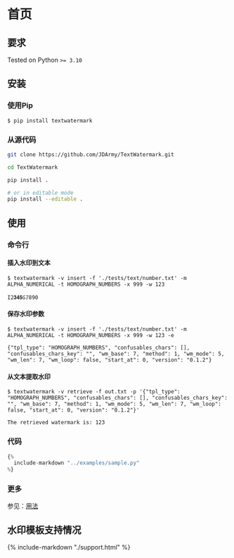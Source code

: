 # 首页

## 要求

Tested on Python `>= 3.10`

## 安装

### 使用Pip

`$ pip install textwatermark`

### 从源代码

```bash
git clone https://github.com/JDArmy/TextWatermark.git

cd TextWatermark

pip install .

# or in editable mode
pip install --editable .
```

## 使用

### 命令行

#### 插入水印到文本

```console
$ textwatermark -v insert -f './tests/text/number.txt' -m ALPHA_NUMERICAL -t HOMOGRAPH_NUMBERS -x 999 -w 123

Ӏ2𝟑𝟒𝟓Ⳓ𝟟890
```

#### 保存水印参数

```console
$ textwatermark -v insert -f './tests/text/number.txt' -m ALPHA_NUMERICAL -t HOMOGRAPH_NUMBERS -x 999 -w 123 -e

{"tpl_type": "HOMOGRAPH_NUMBERS", "confusables_chars": [], "confusables_chars_key": "", "wm_base": 7, "method": 1, "wm_mode": 5, "wm_len": 7, "wm_loop": false, "start_at": 0, "version": "0.1.2"}
```

#### 从文本提取水印

```console
$ textwatermark -v retrieve -f out.txt -p '{"tpl_type": "HOMOGRAPH_NUMBERS", "confusables_chars": [], "confusables_chars_key": "", "wm_base": 7, "method": 1, "wm_mode": 5, "wm_len": 7, "wm_loop": false, "start_at": 0, "version": "0.1.2"}'

The retrieved watermark is: 123
```

### 代码

```py
{%
  include-markdown "../examples/sample.py"
%}
```

### 更多

参见：[用法](https://textwatermark.jd.army/usage/)

## 水印模板支持情况

{%
  include-markdown "./support.html"
%}
